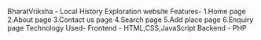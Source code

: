 BharatVriksha - Local History Exploration website
Features- 1.Home page
          2.About page
          3.Contact us page
          4.Search page
          5.Add place page
          6.Enquiry page
Technology Used-
          Frontend - HTML,CSS,JavaScript
          Backend - PHP
          
